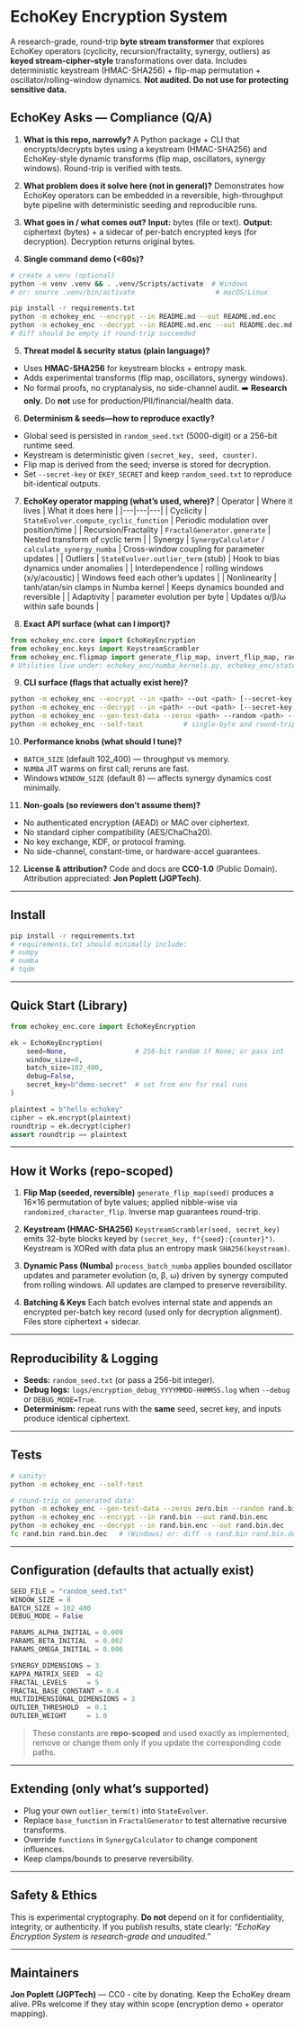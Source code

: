 # EchoKey Encryption System

A research-grade, round-trip **byte stream transformer** that explores EchoKey operators (cyclicity, recursion/fractality, synergy, outliers) as **keyed stream-cipher–style** transformations over data. Includes deterministic keystream (HMAC-SHA256) + flip-map permutation + oscillator/rolling-window dynamics. **Not audited. Do not use for protecting sensitive data.**

## EchoKey Asks — Compliance (Q/A)

1. **What is this repo, narrowly?**
   A Python package + CLI that encrypts/decrypts bytes using a keystream (HMAC-SHA256) and EchoKey-style dynamic transforms (flip map, oscillators, synergy windows). Round-trip is verified with tests.

2. **What problem does it solve here (not in general)?**
   Demonstrates how EchoKey operators can be embedded in a reversible, high-throughput byte pipeline with deterministic seeding and reproducible runs.

3. **What goes in / what comes out?**
   **Input:** bytes (file or text). **Output:** ciphertext (bytes) + a sidecar of per-batch encrypted keys (for decryption). Decryption returns original bytes.

4. **Single command demo (<60s)?**

```bash
# create a venv (optional)
python -m venv .venv && . .venv/Scripts/activate  # Windows
# or: source .venv/bin/activate                    # macOS/Linux

pip install -r requirements.txt
python -m echokey_enc --encrypt --in README.md --out README.md.enc
python -m echokey_enc --decrypt --in README.md.enc --out README.dec.md
# diff should be empty if round-trip succeeded
```

5. **Threat model & security status (plain language)?**

* Uses **HMAC-SHA256** for keystream blocks + entropy mask.
* Adds experimental transforms (flip map, oscillators, synergy windows).
* No formal proofs, no cryptanalysis, no side-channel audit.
  ➡️ **Research only.** Do **not** use for production/PII/financial/health data.

6. **Determinism & seeds—how to reproduce exactly?**

* Global seed is persisted in `random_seed.txt` (5000-digit) or a 256-bit runtime seed.
* Keystream is deterministic given `(secret_key, seed, counter)`.
* Flip map is derived from the seed; inverse is stored for decryption.
* Set `--secret-key` or `EKEY_SECRET` and keep `random_seed.txt` to reproduce bit-identical outputs.

7. **EchoKey operator mapping (what’s used, where)?**
   \| Operator | Where it lives | What it does here |
   \|---|---|---|
   \| Cyclicity | `StateEvolver.compute_cyclic_function` | Periodic modulation over position/time |
   \| Recursion/Fractality | `FractalGenerator.generate` | Nested transform of cyclic term |
   \| Synergy | `SynergyCalculator` / `calculate_synergy_numba` | Cross-window coupling for parameter updates |
   \| Outliers | `StateEvolver.outlier_term` (stub) | Hook to bias dynamics under anomalies |
   \| Interdependence | rolling windows (x/y/acoustic) | Windows feed each other’s updates |
   \| Nonlinearity | tanh/atan/sin clamps in Numba kernel | Keeps dynamics bounded and reversible |
   \| Adaptivity | parameter evolution per byte | Updates α/β/ω within safe bounds |

8. **Exact API surface (what can I import)?**

```python
from echokey_enc.core import EchoKeyEncryption
from echokey_enc.keys import KeystreamScrambler
from echokey_enc.flipmap import generate_flip_map, invert_flip_map, randomized_character_flip
# Utilities live under: echokey_enc/numba_kernels.py, echokey_enc/state.py, echokey_enc/synergy.py
```

9. **CLI surface (flags that actually exist here)?**

```bash
python -m echokey_enc --encrypt --in <path> --out <path> [--secret-key hex|str] [--batch-size N] [--debug]
python -m echokey_enc --decrypt --in <path> --out <path> [--secret-key hex|str] [--batch-size N] [--debug]
python -m echokey_enc --gen-test-data --zeros <path> --random <path> --n 1048576
python -m echokey_enc --self-test          # single-byte and round-trip sanity checks
```

10. **Performance knobs (what should I tune)?**

* `BATCH_SIZE` (default 102\_400) — throughput vs memory.
* `NUMBA` JIT warms on first call; reruns are fast.
* Windows `WINDOW_SIZE` (default 8) — affects synergy dynamics cost minimally.

11. **Non-goals (so reviewers don’t assume them)?**

* No authenticated encryption (AEAD) or MAC over ciphertext.
* No standard cipher compatibility (AES/ChaCha20).
* No key exchange, KDF, or protocol framing.
* No side-channel, constant-time, or hardware-accel guarantees.

12. **License & attribution?**
    Code and docs are **CC0-1.0** (Public Domain). Attribution appreciated: **Jon Poplett (JGPTech)**.

---

## Install

```bash
pip install -r requirements.txt
# requirements.txt should minimally include:
# numpy
# numba
# tqdm
```

---

## Quick Start (Library)

```python
from echokey_enc.core import EchoKeyEncryption

ek = EchoKeyEncryption(
    seed=None,                 # 256-bit random if None; or pass int
    window_size=8,
    batch_size=102_400,
    debug=False,
    secret_key=b"demo-secret"  # set from env for real runs
)

plaintext = b"hello echokey"
cipher = ek.encrypt(plaintext)
roundtrip = ek.decrypt(cipher)
assert roundtrip == plaintext
```

---

## How it Works (repo-scoped)

1. **Flip Map (seeded, reversible)**
   `generate_flip_map(seed)` produces a 16×16 permutation of byte values; applied nibble-wise via `randomized_character_flip`. Inverse map guarantees round-trip.

2. **Keystream (HMAC-SHA256)**
   `KeystreamScrambler(seed, secret_key)` emits 32-byte blocks keyed by `(secret_key, f"{seed}:{counter}")`. Keystream is XORed with data plus an entropy mask `SHA256(keystream)`.

3. **Dynamic Pass (Numba)**
   `process_batch_numba` applies bounded oscillator updates and parameter evolution (α, β, ω) driven by synergy computed from rolling windows. All updates are clamped to preserve reversibility.

4. **Batching & Keys**
   Each batch evolves internal state and appends an encrypted per-batch key record (used only for decryption alignment). Files store ciphertext + sidecar.

---

## Reproducibility & Logging

* **Seeds:** `random_seed.txt` (or pass a 256-bit integer).
* **Debug logs:** `logs/encryption_debug_YYYYMMDD-HHMMSS.log` when `--debug` or `DEBUG_MODE=True`.
* **Determinism:** repeat runs with the **same** seed, secret key, and inputs produce identical ciphertext.

---

## Tests

```bash
# sanity:
python -m echokey_enc --self-test

# round-trip on generated data:
python -m echokey_enc --gen-test-data --zeros zero.bin --random rand.bin --n 1048576
python -m echokey_enc --encrypt --in rand.bin --out rand.bin.enc
python -m echokey_enc --decrypt --in rand.bin.enc --out rand.bin.dec
fc rand.bin rand.bin.dec   # (Windows) or: diff -s rand.bin rand.bin.dec
```

---

## Configuration (defaults that actually exist)

```python
SEED_FILE = "random_seed.txt"
WINDOW_SIZE = 8
BATCH_SIZE = 102_400
DEBUG_MODE = False

PARAMS_ALPHA_INITIAL = 0.009
PARAMS_BETA_INITIAL  = 0.002
PARAMS_OMEGA_INITIAL = 0.006

SYNERGY_DIMENSIONS = 3
KAPPA_MATRIX_SEED  = 42
FRACTAL_LEVELS     = 5
FRACTAL_BASE_CONSTANT = 0.4
MULTIDIMENSIONAL_DIMENSIONS = 3
OUTLIER_THRESHOLD  = 0.1
OUTLIER_WEIGHT     = 1.0
```

> These constants are **repo-scoped** and used exactly as implemented; remove or change them only if you update the corresponding code paths.

---

## Extending (only what’s supported)

* Plug your own `outlier_term(t)` into `StateEvolver`.
* Replace `base_function` in `FractalGenerator` to test alternative recursive transforms.
* Override `functions` in `SynergyCalculator` to change component influences.
* Keep clamps/bounds to preserve reversibility.

---

## Safety & Ethics

This is experimental cryptography. **Do not** depend on it for confidentiality, integrity, or authenticity. If you publish results, state clearly: *“EchoKey Encryption System is research-grade and unaudited.”*

---

## Maintainers

**Jon Poplett (JGPTech)** — CC0 - cite by donating. Keep the EchoKey dream alive. PRs welcome if they stay within scope (encryption demo + operator mapping).
